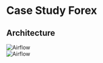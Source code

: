 # Case Study Forex

## Architecture

![Airflow](../../../img/airflow_4.jpg)  
![Airflow](../../../img/airflow_5.jpg)

